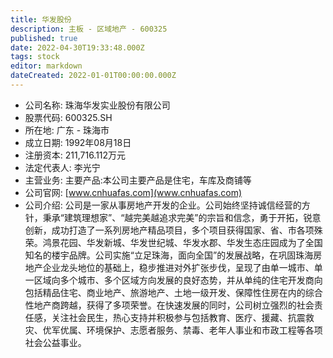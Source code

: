 ```yaml
---
title: 华发股份
description: 主板 - 区域地产 - 600325
published: true
date: 2022-04-30T19:33:48.000Z
tags: stock
editor: markdown
dateCreated: 2022-01-01T00:00:00.000Z
---
```


- 公司名称: 珠海华发实业股份有限公司
- 股票代码: 600325.SH
- 所在地: 广东 - 珠海市
- 成立日期: 1992年08月18日
- 注册资本: 211,716.112万元
- 法定代表人: 李光宁
- 主营业务: 主要产品:本公司主要产品是住宅，车库及商铺等
- 公司官网: [www.cnhuafas.com](www.cnhuafas.com)
- 公司介绍: 公司是一家从事房地产开发的企业。公司始终坚持诚信经营的方针，秉承“建筑理想家”、“越完美越追求完美”的宗旨和信念，勇于开拓，锐意创新，成功打造了一系列房地产精品项目，多个项目获得国家、省、市各项殊荣。鸿景花园、华发新城、华发世纪城、华发水郡、华发生态庄园成为了全国知名的楼宇品牌。公司实施“立足珠海，面向全国”的发展战略，在巩固珠海房地产企业龙头地位的基础上，稳步推进对外扩张步伐，呈现了由单一城市、单一区域向多个城市、多个区域方向发展的良好态势，并从单纯的住宅开发商向包括精品住宅、商业地产、旅游地产、土地一级开发、保障性住房在内的综合性地产商跨越，获得了多项荣誉。在快速发展的同时，公司树立强烈的社会责任感，关注社会民生，热心支持并积极参与包括教育、医疗、援藏、抗震救灾、优军优属、环境保护、志愿者服务、禁毒、老年人事业和市政工程等各项社会公益事业。


